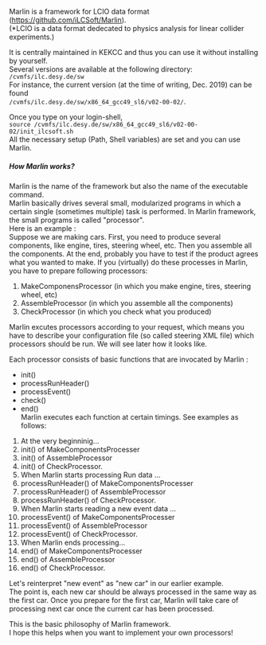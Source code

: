 Marlin is a framework for LCIO data format (https://github.com/iLCSoft/Marlin).  
(*LCIO is a data format dedecated to physics analysis for linear collider experiments.)  

It is centrally maintained in KEKCC and thus you can use it without installing by yourself.  
Several versions are available at the following directory:  
```/cvmfs/ilc.desy.de/sw```  
For instance, the current version (at the time of writing, Dec. 2019) can be found  
```/cvmfs/ilc.desy.de/sw/x86_64_gcc49_sl6/v02-00-02/```.  

Once you type on your login-shell,  
```source /cvmfs/ilc.desy.de/sw/x86_64_gcc49_sl6/v02-00-02/init_ilcsoft.sh```  
All the necessary setup (Path, Shell variables) are set and you can use Marlin.  


##### How Marlin works?
Marlin is the name of the framework but also the name of the executable command.  
Marlin basically drives several small, modularized programs in which a certain single (sometimes multiple) task is performed.
In Marlin framework, the small programs is called "processor".  
Here is an example :  
Suppose we are making cars. First, you need to produce several components, like engine, tires, steering wheel, etc.
Then you assemble all the components. At the end, probably you have to test if the product agrees what you wanted to make.
If you (virtually) do these processes in Marlin, you have to prepare following processors:  
1) MakeComponensProcessor (in which you make engine, tires, steering wheel, etc)  
2) AssembleProcessor (in which you assemble all the components)  
3) CheckProcessor (in which you check what you produced)  

Marlin excutes processors according to your request, which means
you have to describe your configuration file (so called steering XML file) which processors should be run.
We will see later how it looks like.

Each processor consists of basic functions that are invocated by Marlin :  
- init()  
- processRunHeader()  
- processEvent()  
- check()  
- end()  
Marlin executes each function at certain timings. See examples as follows:  
1) At the very beginninig...  
  1) init() of MakeComponentsProcesser 
  2) init() of AssembleProcessor
  3) init() of CheckProcessor.
2) When Marlin starts processing Run data ...        
  1) processRunHeader() of MakeComponentsProcesser 
  2) processRunHeader() of AssembleProcessor
  3) processRunHeader() of CheckProcessor.
3) When Marlin starts reading a new event data ...        
  1) processEvent() of MakeComponentsProcesser 
  2) processEvent() of AssembleProcessor
  3) processEvent() of CheckProcessor.
4) When Marlin ends processing...  
  1) end() of MakeComponentsProcesser 
  2) end() of AssembleProcessor
  3) end() of CheckProcessor.

Let's reinterpret "new event" as "new car" in our earlier example.  
The point is, each new car should be always processed in the same way as the first car.
Once you prepare for the first car, Marlin will take care of processing next car once the current car has been processed.

This is the basic philosophy of Marlin framework.  
I hope this helps when you want to implement your own processors!

